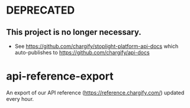 # DEPRECATED
## This project is no longer necessary.

- See https://github.com/chargify/stoplight-platform-api-docs which auto-publishes to https://github.com/chargify/api-docs



# api-reference-export
An export of our API reference (https://reference.chargify.com/) updated every hour.
